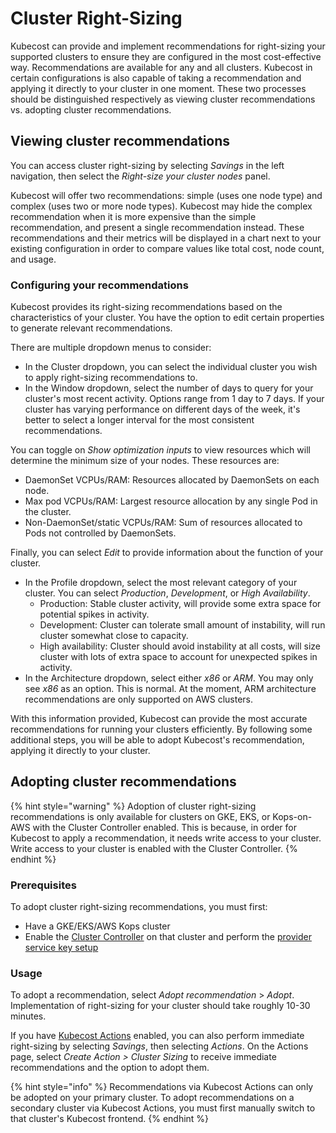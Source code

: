 # Cluster Right-Sizing

Kubecost can provide and implement recommendations for right-sizing your supported clusters to ensure they are configured in the most cost-effective way. Recommendations are available for any and all clusters. Kubecost in certain configurations is also capable of taking a recommendation and applying it directly to your cluster in one moment. These two processes should be distinguished respectively as viewing cluster recommendations vs. adopting cluster recommendations.

## Viewing cluster recommendations

You can access cluster right-sizing by selecting _Savings_ in the left navigation, then select the _Right-size your cluster nodes_ panel.

Kubecost will offer two recommendations: simple (uses one node type) and complex (uses two or more node types). Kubecost may hide the complex recommendation when it is more expensive than the simple recommendation, and present a single recommendation instead. These recommendations and their metrics will be displayed in a chart next to your existing configuration in order to compare values like total cost, node count, and usage.

### Configuring your recommendations

Kubecost provides its right-sizing recommendations based on the characteristics of your cluster. You have the option to edit certain properties to generate relevant recommendations.

There are multiple dropdown menus to consider:

* In the Cluster dropdown, you can select the individual cluster you wish to apply right-sizing recommendations to.
* In the Window dropdown, select the number of days to query for your cluster's most recent activity. Options range from 1 day to 7 days. If your cluster has varying performance on different days of the week, it's better to select a longer interval for the most consistent recommendations.

You can toggle on _Show optimization inputs_ to view resources which will determine the minimum size of your nodes. These resources are:

* DaemonSet VCPUs/RAM: Resources allocated by DaemonSets on each node.
* Max pod VCPUs/RAM: Largest resource allocation by any single Pod in the cluster.
* Non-DaemonSet/static VCPUs/RAM: Sum of resources allocated to Pods not controlled by DaemonSets.

Finally, you can select _Edit_ to provide information about the function of your cluster.

* In the Profile dropdown, select the most relevant category of your cluster. You can select _Production_, _Development_, or _High Availability_.
  * Production: Stable cluster activity, will provide some extra space for potential spikes in activity.
  * Development: Cluster can tolerate small amount of instability, will run cluster somewhat close to capacity.
  * High availability: Cluster should avoid instability at all costs, will size cluster with lots of extra space to account for unexpected spikes in activity.
* In the Architecture dropdown, select either _x86_ or _ARM_. You may only see _x86_ as an option. This is normal. At the moment, ARM architecture recommendations are only supported on AWS clusters.

With this information provided, Kubecost can provide the most accurate recommendations for running your clusters efficiently. By following some additional steps, you will be able to adopt Kubecost's recommendation, applying it directly to your cluster.

## Adopting cluster recommendations

{% hint style="warning" %}
Adoption of cluster right-sizing recommendations is only available for clusters on GKE, EKS, or Kops-on-AWS with the Cluster Controller enabled. This is because, in order for Kubecost to apply a recommendation, it needs write access to your cluster. Write access to your cluster is enabled with the Cluster Controller.
{% endhint %}

### Prerequisites

To adopt cluster right-sizing recommendations, you must first:

* Have a GKE/EKS/AWS Kops cluster
* Enable the [Cluster Controller](https://docs.kubecost.com/install-and-configure/advanced-configuration/controller) on that cluster and perform the [provider service key setup](https://docs.kubecost.com/install-and-configure/advanced-configuration/controller#provider-service-key-setup)

### Usage

To adopt a recommendation, select _Adopt recommendation_ > _Adopt_. Implementation of right-sizing for your cluster should take roughly 10-30 minutes.

If you have [Kubecost Actions](https://docs.kubecost.com/using-kubecost/navigating-the-kubecost-ui/savings/savings-actions) enabled, you can also perform immediate right-sizing by selecting _Savings_, then selecting _Actions_. On the Actions page, select _Create Action > Cluster Sizing_ to receive immediate recommendations and the option to adopt them.

{% hint style="info" %}
Recommendations via Kubecost Actions can only be adopted on your primary cluster. To adopt recommendations on a secondary cluster via Kubecost Actions, you must first manually switch to that cluster's Kubecost frontend.
{% endhint %}
